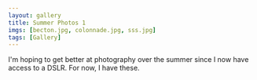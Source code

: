 ```yaml
---
layout: gallery
title: Summer Photos 1
imgs: [becton.jpg, colonnade.jpg, sss.jpg]
tags: [Gallery]
---
```


I'm hoping to get better at photography over the summer since I now have access to a DSLR. For now, I have these.